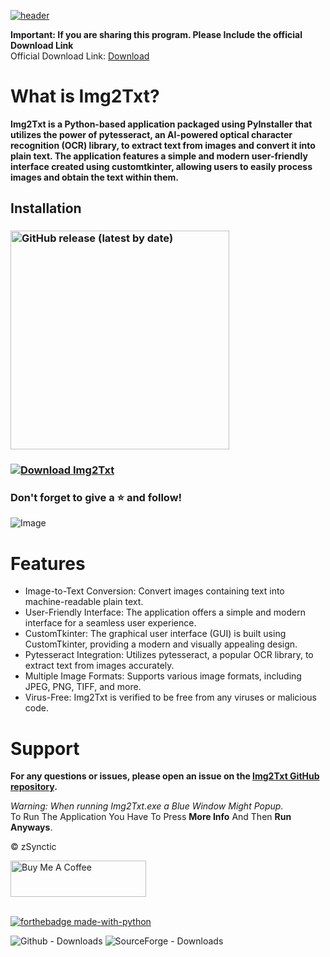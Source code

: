 [![header](https://capsule-render.vercel.app/api?type=cylinder&color=timeGradient&section=header&text=Img2Txt&fontSize=90&animation=fadeIn)](https://github.com/zSynctic/Img2Txt)

**Important: If you are sharing this program. Please Include the official Download Link** <br />
Official Download Link: [Download](https://github.com/zSynctic/Img2Txt/releases/download/v1.0.0/Img2Txt.exe)

# What is Img2Txt?

**Img2Txt is a Python-based application packaged using PyInstaller that utilizes the power of pytesseract, an AI-powered optical character recognition (OCR) library, to extract text from images and convert it into plain text. The application features a simple and modern user-friendly interface created using customtkinter, allowing users to easily process images and obtain the text within them.**

## Installation

### [<img alt="GitHub release (latest by date)" src="https://img.shields.io/github/v/release/zSynctic/Img2Txt?display_name=release&label=Windows&logo=Windows&logoColor=019df4&style=for-the-badge" width="350">](https://github.com/zSynctic/Img2Txt/releases/download/v1.0.0/Img2Txt.exe)

### [![Download Img2Txt](https://a.fsdn.com/con/app/sf-download-button)](https://sourceforge.net/projects/img2txt/files/latest/download)

### Don't forget to give a ⭐ and follow!

![Image](https://github.com/zSynctic/Img2Txt/assets/71632495/697bba0f-6850-451f-aaff-b9714e3d72b6)


# Features

- Image-to-Text Conversion: Convert images containing text into machine-readable plain text. 
- User-Friendly Interface: The application offers a simple and modern interface for a seamless user experience. <br />
- CustomTkinter: The graphical user interface (GUI) is built using CustomTkinter, providing a modern and visually appealing design. <br />
- Pytesseract Integration: Utilizes pytesseract, a popular OCR library, to extract text from images accurately. <br />
- Multiple Image Formats: Supports various image formats, including JPEG, PNG, TIFF, and more. <br />
- Virus-Free: Img2Txt is verified to be free from any viruses or malicious code.

# Support
**For any questions or issues, please open an issue on the [Img2Txt GitHub repository](https://github.com/zSynctic/Img2Txt/issues).**

*Warning: When running Img2Txt.exe a Blue Window Might Popup.* \
To Run The Application You Have To Press **More Info** And Then **Run Anyways**.

© zSynctic

<a href="https://www.buymeacoffee.com/zsynctic" target="_blank"><img src="https://cdn.buymeacoffee.com/buttons/v2/arial-blue.png" alt="Buy Me A Coffee" style="height: 58px !important;width: 217px !important;" ></a>

<br> [![forthebadge made-with-python](http://ForTheBadge.com/images/badges/made-with-python.svg)](https://www.python.org/)

![Github - Downloads](https://img.shields.io/github/downloads/zSynctic/Img2Txt/total?label=Github%20Downloads)
![SourceForge - Downloads](https://img.shields.io/sourceforge/dt/img2txt?label=SourceForge%20Downloads)
